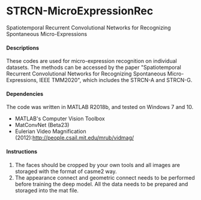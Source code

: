 # STRCN-MicroExpressionRec
Spatiotemporal Recurrent Convolutional Networks for Recognizing Spontaneous Micro-Expressions

#### Descriptions
These codes are used for micro-expression recognition on individual datasets. The methods can be accessed by the paper "Spatiotemporal Recurrent Convolutional Networks for Recognizing Spontaneous Micro-Expressions, IEEE TMM2020", which includes the STRCN-A and STRCN-G.

#### Dependencies
The code was written in MATLAB R2018b, and tested on Windows 7 and 10. 
-  MATLAB's Computer Vision Toolbox
-  MatConvNet (Beta23)
-  Eulerian Video Magnification (2012):http://people.csail.mit.edu/mrub/vidmag/

#### Instructions
1.  The faces should be cropped by your own tools and all images are storaged with the format of casme2 way.
2.  The appearance connect and geometric connect needs to be performed before training the deep model. All the data needs to be prepared and storaged into the mat file.
